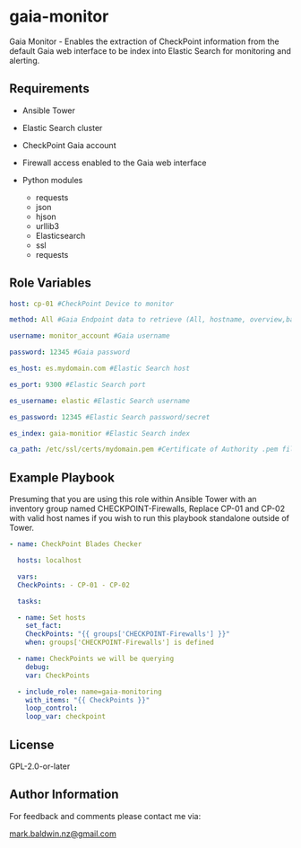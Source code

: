 # gaia-monitor

Gaia Monitor - Enables the extraction of CheckPoint information from the default Gaia web interface to be index into Elastic Search for monitoring and alerting.

## Requirements

- Ansible Tower

- Elastic Search cluster

- CheckPoint Gaia account

- Firewall access enabled to the Gaia web interface

- Python modules
  - requests
  - json
  - hjson
  - urllib3
  - Elasticsearch
  - ssl
  - requests

## Role Variables

```yaml
host: cp-01 #CheckPoint Device to monitor

method: All #Gaia Endpoint data to retrieve (All, hostname, overview,backup, operation, monitor, blades-summary)

username: monitor_account #Gaia username

password: 12345 #Gaia password

es_host: es.mydomain.com #Elastic Search host

es_port: 9300 #Elastic Search port

es_username: elastic #Elastic Search username

es_password: 12345 #Elastic Search password/secret

es_index: gaia-monitior #Elastic Search index

ca_path: /etc/ssl/certs/mydomain.pem #Certificate of Authority .pem file
```

## Example Playbook

Presuming that you are using this role within Ansible Tower with an inventory group named CHECKPOINT-Firewalls, Replace CP-01 and CP-02 with valid host names if you wish to run this playbook standalone outside of Tower.

```yaml
- name: CheckPoint Blades Checker

  hosts: localhost

  vars:
  CheckPoints: - CP-01 - CP-02

  tasks:

  - name: Set hosts
    set_fact:
    CheckPoints: "{{ groups['CHECKPOINT-Firewalls'] }}"
    when: groups['CHECKPOINT-Firewalls'] is defined

  - name: CheckPoints we will be querying
    debug:
    var: CheckPoints

  - include_role: name=gaia-monitoring
    with_items: "{{ CheckPoints }}"
    loop_control:
    loop_var: checkpoint
```

## License

GPL-2.0-or-later

## Author Information

For feedback and comments please contact me via:

mark.baldwin.nz@gmail.com

